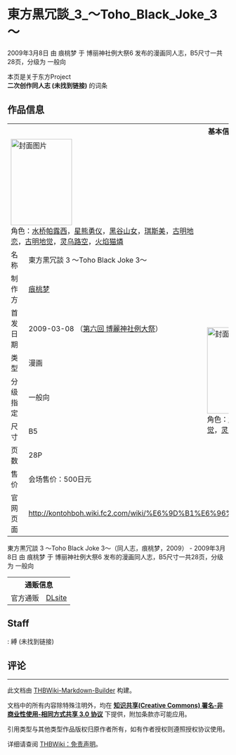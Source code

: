 # 東方黒冗談_3_～Toho_Black_Joke_3～

<!-- source html: G:\repos\THBWiki-Markdown-Builder\THBWikiMarkdown\Temp\main\2\20\ns0%3A%E6%9D%B1%E6%96%B9%E9%BB%92%E5%86%97%E8%AB%87_3_%EF%BD%9EToho_Black_Joke_3%EF%BD%9E.html -->

2009年3月8日 由 痕桃梦 于 博丽神社例大祭6 发布的漫画同人志，B5尺寸一共28页，分级为 一般向

本页是关于东方Project  
 **二次创作同人志 (未找到链接)** 的词条

## 作品信息

<table><tbody><tr><th colspan="3">基本信息</th></tr><tr><td class="cover-artwork-mobile" colspan="2"><a href="./文件-東方黒冗談_3_～Toho_Black_Joke_3～封面.jpg.md" class="image" title="封面图片"><img alt="封面图片" src="https://upload.thwiki.cc/thumb/d/d7/%E6%9D%B1%E6%96%B9%E9%BB%92%E5%86%97%E8%AB%87_3_%EF%BD%9EToho_Black_Joke_3%EF%BD%9E%E5%B0%81%E9%9D%A2.jpg/139px-%E6%9D%B1%E6%96%B9%E9%BB%92%E5%86%97%E8%AB%87_3_%EF%BD%9EToho_Black_Joke_3%EF%BD%9E%E5%B0%81%E9%9D%A2.jpg" decoding="async" loading="lazy" width="139" height="196" srcset="https://upload.thwiki.cc/thumb/d/d7/%E6%9D%B1%E6%96%B9%E9%BB%92%E5%86%97%E8%AB%87_3_%EF%BD%9EToho_Black_Joke_3%EF%BD%9E%E5%B0%81%E9%9D%A2.jpg/209px-%E6%9D%B1%E6%96%B9%E9%BB%92%E5%86%97%E8%AB%87_3_%EF%BD%9EToho_Black_Joke_3%EF%BD%9E%E5%B0%81%E9%9D%A2.jpg 1.5x, https://upload.thwiki.cc/thumb/d/d7/%E6%9D%B1%E6%96%B9%E9%BB%92%E5%86%97%E8%AB%87_3_%EF%BD%9EToho_Black_Joke_3%EF%BD%9E%E5%B0%81%E9%9D%A2.jpg/278px-%E6%9D%B1%E6%96%B9%E9%BB%92%E5%86%97%E8%AB%87_3_%EF%BD%9EToho_Black_Joke_3%EF%BD%9E%E5%B0%81%E9%9D%A2.jpg 2x" data-file-width="284" data-file-height="400"></a><div class="cover-char">角色：<a href="./水桥帕露西.md" title="水桥帕露西">水桥帕露西</a>，<a href="./星熊勇仪.md" title="星熊勇仪">星熊勇仪</a>，<a href="./黑谷山女.md" title="黑谷山女">黑谷山女</a>，<a href="./琪斯美.md" title="琪斯美">琪斯美</a>，<a href="./古明地恋.md" title="古明地恋">古明地恋</a>，<a href="./古明地觉.md" title="古明地觉">古明地觉</a>，<a href="./灵乌路空.md" title="灵乌路空">灵乌路空</a>，<a href="./火焰猫燐.md" title="火焰猫燐">火焰猫燐</a></div></td>
</tr><tr><td class="label">名称</td><td colspan="2"> 東方黒冗談 3 ～Toho Black Joke 3～ </td></tr><tr><td class="label">制作方</td><td><a href="./痕桃梦.md" title="痕桃梦">痕桃梦</a></td><td class="cover-artwork" rowspan="7" style="min-width:196px;"><a href="./文件-東方黒冗談_3_～Toho_Black_Joke_3～封面.jpg.md" class="image" title="封面图片"><img alt="封面图片" src="https://upload.thwiki.cc/thumb/d/d7/%E6%9D%B1%E6%96%B9%E9%BB%92%E5%86%97%E8%AB%87_3_%EF%BD%9EToho_Black_Joke_3%EF%BD%9E%E5%B0%81%E9%9D%A2.jpg/139px-%E6%9D%B1%E6%96%B9%E9%BB%92%E5%86%97%E8%AB%87_3_%EF%BD%9EToho_Black_Joke_3%EF%BD%9E%E5%B0%81%E9%9D%A2.jpg" decoding="async" loading="lazy" width="139" height="196" srcset="https://upload.thwiki.cc/thumb/d/d7/%E6%9D%B1%E6%96%B9%E9%BB%92%E5%86%97%E8%AB%87_3_%EF%BD%9EToho_Black_Joke_3%EF%BD%9E%E5%B0%81%E9%9D%A2.jpg/209px-%E6%9D%B1%E6%96%B9%E9%BB%92%E5%86%97%E8%AB%87_3_%EF%BD%9EToho_Black_Joke_3%EF%BD%9E%E5%B0%81%E9%9D%A2.jpg 1.5x, https://upload.thwiki.cc/thumb/d/d7/%E6%9D%B1%E6%96%B9%E9%BB%92%E5%86%97%E8%AB%87_3_%EF%BD%9EToho_Black_Joke_3%EF%BD%9E%E5%B0%81%E9%9D%A2.jpg/278px-%E6%9D%B1%E6%96%B9%E9%BB%92%E5%86%97%E8%AB%87_3_%EF%BD%9EToho_Black_Joke_3%EF%BD%9E%E5%B0%81%E9%9D%A2.jpg 2x" data-file-width="284" data-file-height="400"></a><div class="cover-char">角色：<a href="./水桥帕露西.md" title="水桥帕露西">水桥帕露西</a>，<a href="./星熊勇仪.md" title="星熊勇仪">星熊勇仪</a>，<a href="./黑谷山女.md" title="黑谷山女">黑谷山女</a>，<a href="./琪斯美.md" title="琪斯美">琪斯美</a>，<a href="./古明地恋.md" title="古明地恋">古明地恋</a>，<a href="./古明地觉.md" title="古明地觉">古明地觉</a>，<a href="./灵乌路空.md" title="灵乌路空">灵乌路空</a>，<a href="./火焰猫燐.md" title="火焰猫燐">火焰猫燐</a></div></td>
</tr><tr><td class="label">首发日期</td><td>2009-03-08&#160;（<a href="/展会作品列表?e=%E5%8D%9A%E4%B8%BD%E7%A5%9E%E7%A4%BE%E4%BE%8B%E5%A4%A7%E7%A5%AD%236">第六回 博麗神社例大祭</a>）</td></tr><tr><td class="label">类型</td><td>漫画</td></tr><tr><td class="label">分级指定</td><td>一般向</td></tr><tr><td class="label">尺寸</td><td>B5</td></tr><tr><td class="label">页数</td><td>28P</td></tr><tr><td class="label">售价</td><td>会场售价：500日元</td></tr>
<tr><td class="label">官网页面</td><td colspan="2"><a rel="nofollow" class="external free" href="http://kontohboh.wiki.fc2.com/wiki/東方黒冗談３">http://kontohboh.wiki.fc2.com/wiki/%E6%9D%B1%E6%96%B9%E9%BB%92%E5%86%97%E8%AB%87%EF%BC%93</a></td></tr></tbody></table>

東方黒冗談 3 ～Toho Black Joke 3～（同人志，痕桃梦，2009） - 2009年3月8日 由 痕桃梦 于 博丽神社例大祭6 发布的漫画同人志，B5尺寸一共28页，分级为 一般向

<table><tbody><tr><th colspan="3">通贩信息</th></tr><tr><td class="label">官方通贩</td><td colspan="2"><a rel="nofollow" class="external text" href="http://www.dlsite.com/home/work/=/product_id/RJ077629.html">DLsite</a></td></tr></tbody></table>



## Staff
: 縛 (未找到链接)


## 评论




---

此文档由 [THBWiki-Markdown-Builder](https://github.com/Delsin-Yu/THBWiki-Markdown-Builder) 构建。

文档中的所有内容除特殊注明外，均在 [**知识共享(Creative Commons) 署名-非商业性使用-相同方式共享 3.0 协议**](https://creativecommons.org/licenses/by-sa/3.0/deed.zh-hans) 下提供，附加条款亦可能应用。

引用类型与其他类型作品版权归原作者所有，如有作者授权则遵照授权协议使用。

详细请查阅 [THBWiki：免责声明](https://thbwiki.cc/THBWiki:%E5%85%8D%E8%B4%A3%E5%A3%B0%E6%98%8E)。


